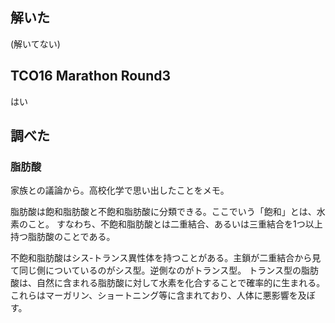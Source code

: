 ## 解いた

(解いてない)

## TCO16 Marathon Round3

はい

## 調べた

### 脂肪酸

家族との議論から。高校化学で思い出したことをメモ。

脂肪酸は飽和脂肪酸と不飽和脂肪酸に分類できる。ここでいう「飽和」とは、水素のこと。
すなわち、不飽和脂肪酸とは二重結合、あるいは三重結合を1つ以上持つ脂肪酸のことである。

不飽和脂肪酸はシス-トランス異性体を持つことがある。主鎖が二重結合から見て同じ側についているのがシス型。逆側なのがトランス型。
トランス型の脂肪酸は、自然に含まれる脂肪酸に対して水素を化合することで確率的に生まれる。
これらはマーガリン、ショートニング等に含まれており、人体に悪影響を及ぼす。
